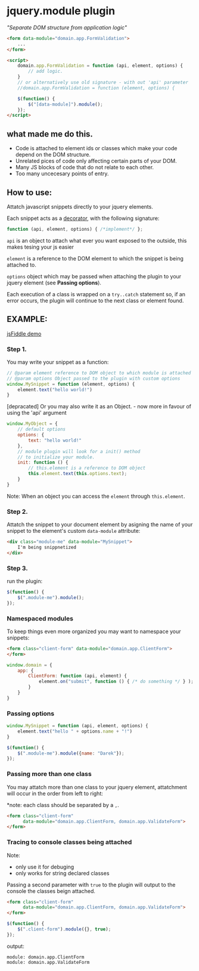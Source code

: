 # jquery.module plugin
*"Separate DOM structure from application logic"*

```html
<form data-module="domain.app.FormValidation">
    ...
</form>

<script>
    domain.app.FormValidation = function (api, element, options) {
        // add logic.
    }
    // or alternatively use old signature - with out 'api' parameter
    //domain.app.FormValidation = function (element, options) {

    $(function() {
        $("[data-module]").module();
    });
</script>
```

## what made me do this.

+ Code is attached to element ids or classes which make your code depend on the DOM structure.
+ Unrelated pices of code only affecting certain parts of your DOM. 
+ Many JS blocks of code that do not relate to each other.
+ Too many uncecesary points of entry.

## How to use:

Attatch javascript snippets directly to your jquery elements.

Each snippet acts as a [decorator](http://addyosmani.com/blog/decorator-pattern/), with the following signature: 

```js
function (api, element, options) { /*implement*/ };
```
`api` is an object to attach what ever you want exposed to the outside, this makes tesing your js easier

`element` is a reference to the DOM element to which the snippet is being attached to.

`options` object which may be passed when attaching the plugin to your jquery element (see **Passing options**).

Each execution of a class is wrapped on a `try..catch` statement so, if an error 
occurs, the plugin will continue to the next class or element found.

## EXAMPLE:

[jsFiddle demo](http://jsfiddle.net/acatl/YhJ74/)

### Step 1.
You may write your snippet as a function:

```js
// @param element reference to DOM object to which module is attached
// @param options Object passed to the plugin with custom options
window.MySnippet = function (element, options) {
    element.text("hello world!")
}
```
[depracated] Or you may also write it as an Object. - now more in favour of using the 'api' argument

```js
window.MyObject = {
    // default options
    options: {
        text: "hello world!"
    },
    // module plugin will look for a init() method
    // to initialize your module.
    init: function () {
        // this.element is a reference to DOM object
        this.element.text(this.options.text);
    }
}
```

Note: When an object you can access the `element` through `this.element`.


### Step 2.
Attatch the snippet to your document element by asigning the name of your 
snippet to the element's custom `data-module` attribute:

```html
<div class="module-me" data-module="MySnippet">
    I'm being snippnetized
</div>
```

### Step 3. 
run the plugin:

```js
$(function() {
    $(".module-me").module();
});
```

### Namespaced modules
To keep things even more organized you may want to namespace your snippets:

```html
<form class="client-form" data-module="domain.app.ClientForm">
</form>
```

```js
window.domain = {
    app: {
        ClientForm: function (api, element) {
            element.on("submit", function () { /* do something */ } );
        }
    }
}
```

### Passing options

```js
window.MySnippet = function (api, element, options) {
    element.text("hello " + options.name + "!")
}

$(function() {
    $(".module-me").module({name: "Darek"});
});
```

### Passing more than one class

You may attatch more than one class to your jquery element, attatchment will 
occur in the order from left to right: 

*note: each class should be separated by a `,`.

```html
<form class="client-form" 
      data-module="domain.app.ClientForm, domain.app.ValidateForm">
</form>
```

### Tracing to console classes being attached

Note: 
* only use it for debuging
* only works for string declared classes

Passing a second parameter with `true` to the plugin will output to the console 
the classes beign attached.

```html
<form class="client-form" 
      data-module="domain.app.ClientForm, domain.app.ValidateForm">
</form>
```

```js
$(function() {
    $(".client-form").module({}, true);
});
```

output: 

```
module: domain.app.ClientForm
module: domain.app.ValidateForm
```



